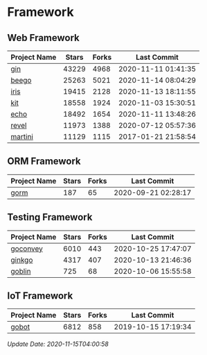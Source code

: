 # Framework

## Web Framework
| Project Name | Stars | Forks | Last Commit |
| ------------ | ----- | ----- | ----------- |
| [gin](https://github.com/gin-gonic/gin) | 43229 | 4968 | 2020-11-11 01:41:35 |
| [beego](https://github.com/astaxie/beego) | 25263 | 5021 | 2020-11-14 08:04:29 |
| [iris](https://github.com/kataras/iris) | 19415 | 2128 | 2020-11-13 18:11:55 |
| [kit](https://github.com/go-kit/kit) | 18558 | 1924 | 2020-11-03 15:30:51 |
| [echo](https://github.com/labstack/echo) | 18492 | 1654 | 2020-11-11 13:48:26 |
| [revel](https://github.com/revel/revel) | 11973 | 1388 | 2020-07-12 05:57:36 |
| [martini](https://github.com/go-martini/martini) | 11129 | 1115 | 2017-01-21 21:58:54 |

## ORM Framework
| Project Name | Stars | Forks | Last Commit |
| ------------ | ----- | ----- | ----------- |
| [gorm](https://github.com/jinzhu/gorm) | 187 | 65 | 2020-09-21 02:28:17 |

## Testing Framework
| Project Name | Stars | Forks | Last Commit |
| ------------ | ----- | ----- | ----------- |
| [goconvey](https://github.com/smartystreets/goconvey) | 6010 | 443 | 2020-10-25 17:47:07 |
| [ginkgo](https://github.com/onsi/ginkgo) | 4317 | 407 | 2020-10-13 21:46:36 |
| [goblin](https://github.com/franela/goblin) | 725 | 68 | 2020-10-06 15:55:58 |

## IoT Framework
| Project Name | Stars | Forks | Last Commit |
| ------------ | ----- | ----- | ----------- |
| [gobot](https://github.com/hybridgroup/gobot) | 6812 | 858 | 2019-10-15 17:19:34 |

*Update Date: 2020-11-15T04:00:58*